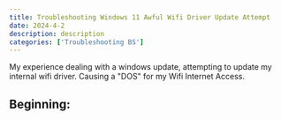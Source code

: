 ```yaml
---
title: Troubleshooting Windows 11 Awful Wifi Driver Update Attempt
date: 2024-4-2
description: description
categories: ['Troubleshooting BS']
---
```


My experience dealing with a windows update, attempting to update my internal wifi driver. Causing a "DOS" for my Wifi Internet Access. 

## Beginning:
